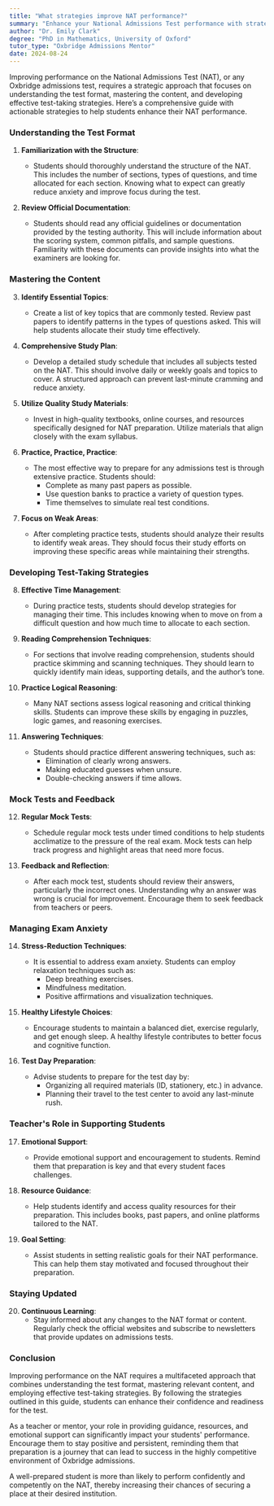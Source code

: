 ```yaml
---
title: "What strategies improve NAT performance?"
summary: "Enhance your National Admissions Test performance with strategies focused on understanding the format, mastering content, and effective test-taking techniques."
author: "Dr. Emily Clark"
degree: "PhD in Mathematics, University of Oxford"
tutor_type: "Oxbridge Admissions Mentor"
date: 2024-08-24
---
```


Improving performance on the National Admissions Test (NAT), or any Oxbridge admissions test, requires a strategic approach that focuses on understanding the test format, mastering the content, and developing effective test-taking strategies. Here’s a comprehensive guide with actionable strategies to help students enhance their NAT performance.

### Understanding the Test Format

1. **Familiarization with the Structure**:
   - Students should thoroughly understand the structure of the NAT. This includes the number of sections, types of questions, and time allocated for each section. Knowing what to expect can greatly reduce anxiety and improve focus during the test.

2. **Review Official Documentation**:
   - Students should read any official guidelines or documentation provided by the testing authority. This will include information about the scoring system, common pitfalls, and sample questions. Familiarity with these documents can provide insights into what the examiners are looking for.

### Mastering the Content

3. **Identify Essential Topics**:
   - Create a list of key topics that are commonly tested. Review past papers to identify patterns in the types of questions asked. This will help students allocate their study time effectively.

4. **Comprehensive Study Plan**:
   - Develop a detailed study schedule that includes all subjects tested on the NAT. This should involve daily or weekly goals and topics to cover. A structured approach can prevent last-minute cramming and reduce anxiety.

5. **Utilize Quality Study Materials**:
   - Invest in high-quality textbooks, online courses, and resources specifically designed for NAT preparation. Utilize materials that align closely with the exam syllabus.

6. **Practice, Practice, Practice**:
   - The most effective way to prepare for any admissions test is through extensive practice. Students should:
     - Complete as many past papers as possible.
     - Use question banks to practice a variety of question types.
     - Time themselves to simulate real test conditions.

7. **Focus on Weak Areas**:
   - After completing practice tests, students should analyze their results to identify weak areas. They should focus their study efforts on improving these specific areas while maintaining their strengths.

### Developing Test-Taking Strategies

8. **Effective Time Management**:
   - During practice tests, students should develop strategies for managing their time. This includes knowing when to move on from a difficult question and how much time to allocate to each section.

9. **Reading Comprehension Techniques**:
   - For sections that involve reading comprehension, students should practice skimming and scanning techniques. They should learn to quickly identify main ideas, supporting details, and the author’s tone.

10. **Practice Logical Reasoning**:
    - Many NAT sections assess logical reasoning and critical thinking skills. Students can improve these skills by engaging in puzzles, logic games, and reasoning exercises. 

11. **Answering Techniques**:
    - Students should practice different answering techniques, such as:
      - Elimination of clearly wrong answers.
      - Making educated guesses when unsure.
      - Double-checking answers if time allows.

### Mock Tests and Feedback

12. **Regular Mock Tests**:
    - Schedule regular mock tests under timed conditions to help students acclimatize to the pressure of the real exam. Mock tests can help track progress and highlight areas that need more focus.

13. **Feedback and Reflection**:
    - After each mock test, students should review their answers, particularly the incorrect ones. Understanding why an answer was wrong is crucial for improvement. Encourage them to seek feedback from teachers or peers.

### Managing Exam Anxiety

14. **Stress-Reduction Techniques**:
    - It is essential to address exam anxiety. Students can employ relaxation techniques such as:
      - Deep breathing exercises.
      - Mindfulness meditation.
      - Positive affirmations and visualization techniques.

15. **Healthy Lifestyle Choices**:
    - Encourage students to maintain a balanced diet, exercise regularly, and get enough sleep. A healthy lifestyle contributes to better focus and cognitive function.

16. **Test Day Preparation**:
    - Advise students to prepare for the test day by:
      - Organizing all required materials (ID, stationery, etc.) in advance.
      - Planning their travel to the test center to avoid any last-minute rush.

### Teacher's Role in Supporting Students

17. **Emotional Support**:
    - Provide emotional support and encouragement to students. Remind them that preparation is key and that every student faces challenges.

18. **Resource Guidance**:
    - Help students identify and access quality resources for their preparation. This includes books, past papers, and online platforms tailored to the NAT.

19. **Goal Setting**:
    - Assist students in setting realistic goals for their NAT performance. This can help them stay motivated and focused throughout their preparation.

### Staying Updated

20. **Continuous Learning**:
    - Stay informed about any changes to the NAT format or content. Regularly check the official websites and subscribe to newsletters that provide updates on admissions tests.

### Conclusion

Improving performance on the NAT requires a multifaceted approach that combines understanding the test format, mastering relevant content, and employing effective test-taking strategies. By following the strategies outlined in this guide, students can enhance their confidence and readiness for the test. 

As a teacher or mentor, your role in providing guidance, resources, and emotional support can significantly impact your students' performance. Encourage them to stay positive and persistent, reminding them that preparation is a journey that can lead to success in the highly competitive environment of Oxbridge admissions. 

A well-prepared student is more than likely to perform confidently and competently on the NAT, thereby increasing their chances of securing a place at their desired institution.
    